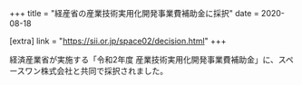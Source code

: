 +++
title = "経産省の産業技術実用化開発事業費補助金に採択"
date = 2020-08-18

[extra]
link = "https://sii.or.jp/space02/decision.html"
+++

経済産業省が実施する「令和2年度 産業技術実用化開発事業費補助金」に、スペースワン株式会社と共同で採択されました。
